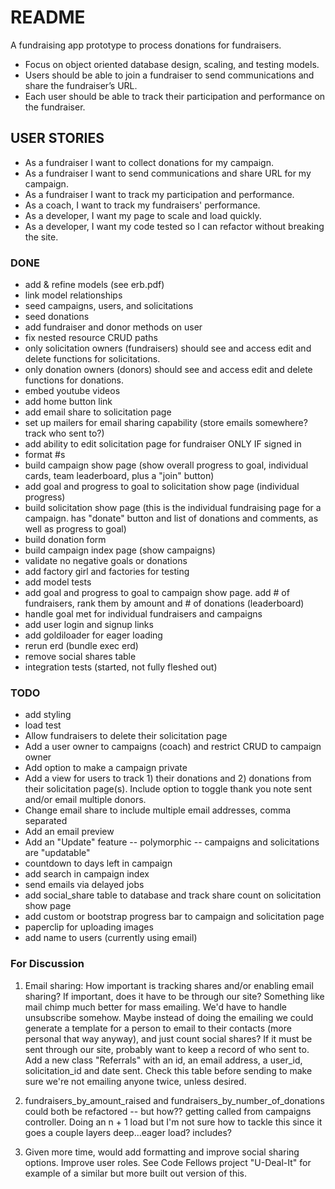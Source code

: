 # README
A fundraising app prototype to process donations for fundraisers.

* Focus on object oriented database design, scaling, and testing models.
* Users should be able to join a fundraiser to send communications and share the fundraiser’s URL.
* Each user should be able to track their participation and performance on the fundraiser.

## USER STORIES
* As a fundraiser I want to collect donations for my campaign.
* As a fundraiser I want to send communications and share URL for my campaign.
* As a fundraiser I want to track my participation and performance.
* As a coach, I want to track my fundraisers' performance.
* As a developer, I want my page to scale and load quickly.
* As a developer, I want my code tested so I can refactor without breaking the site.

### DONE
* add & refine models (see erb.pdf)
* link model relationships
* seed campaigns, users, and solicitations
* seed donations
* add fundraiser and donor methods on user
* fix nested resource CRUD paths
* only solicitation owners (fundraisers) should see and access edit and delete functions for solicitations.
* only donation owners (donors) should see and access edit and delete functions for donations.
* embed youtube videos
* add home button link
* add email share to solicitation page
* set up mailers for email sharing capability (store emails somewhere? track who sent to?)
* add ability to edit solicitation page for fundraiser ONLY IF signed in
* format #s
* build campaign show page (show overall progress to goal, individual cards, team leaderboard, plus a "join" button)
* add goal and progress to goal to solicitation show page (individual progress)
* build solicitation show page (this is the individual fundraising page for a campaign. has "donate" button and list of donations and comments, as well as progress to goal)
* build donation form
* build campaign index page (show campaigns)
* validate no negative goals or donations
* add factory girl and factories for testing
* add model tests
* add goal and progress to goal to campaign show page. add # of fundraisers, rank them by amount and # of donations (leaderboard)
* handle goal met for individual fundraisers and campaigns
* add user login and signup links
* add goldiloader for eager loading
* rerun erd (bundle exec erd)
* remove social shares table
* integration tests (started, not fully fleshed out)

### TODO
* add styling
* load test
* Allow fundraisers to delete their solicitation page
* Add a user owner to campaigns (coach) and restrict CRUD to campaign owner
* Add option to make a campaign private
* Add a view for users to track 1) their donations and 2) donations from their solicitation page(s). Include option to toggle thank you note sent and/or email multiple donors.
* Change email share to include multiple email addresses, comma separated
* Add an email preview
* Add an "Update" feature -- polymorphic -- campaigns and solicitations are "updatable"
* countdown to days left in campaign
* add search in campaign index
* send emails via delayed jobs
* add social_share table to database and track share count on solicitation show page
* add custom or bootstrap progress bar to campaign and solicitation page
* paperclip for uploading images
* add name to users (currently using email)

### For Discussion


1. Email sharing: How important is tracking shares and/or enabling email sharing? If important, does it have to be through our site? Something like mail chimp much better for mass emailing. We'd have to handle unsubscribe somehow. Maybe instead of doing the emailing we could generate a template for a person to email to their contacts (more personal that way anyway), and just count social shares? If it must be sent through our site, probably want to keep a record of who sent to. Add a new class "Referrals" with an id, an email address, a user_id, solicitation_id and date sent. Check this table before sending to make sure we're not emailing anyone twice, unless desired.

2. fundraisers_by_amount_raised and fundraisers_by_number_of_donations could both be refactored -- but how?? getting called from campaigns controller. Doing an n + 1 load but I'm not sure how to tackle this since it goes a couple layers deep...eager load? includes?

3. Given more time, would add formatting and improve social sharing options. Improve user roles. See Code Fellows project "U-Deal-It" for example of a similar but more built out version of this.
